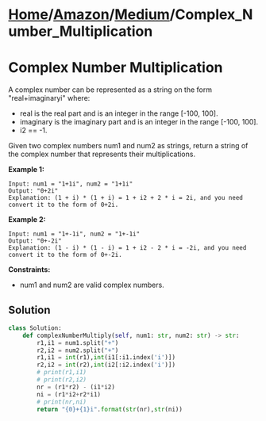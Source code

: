 # [Home](./../..)/[Amazon](./..)/[Medium](./)/Complex_Number_Multiplication
<h1>Complex Number Multiplication</h1>

<p>
A complex number can be represented as a string on the form "real+imaginaryi" where:
</p>

- real is the real part and is an integer in the range [-100, 100].
- imaginary is the imaginary part and is an integer in the range [-100, 100].
- i2 == -1.

<p>
Given two complex numbers num1 and num2 as strings, return a string of the complex number that represents their multiplications.
</p>

<b>Example 1:</b>

    Input: num1 = "1+1i", num2 = "1+1i"
    Output: "0+2i"
    Explanation: (1 + i) * (1 + i) = 1 + i2 + 2 * i = 2i, and you need convert it to the form of 0+2i.

<b>Example 2:</b>

    Input: num1 = "1+-1i", num2 = "1+-1i"
    Output: "0+-2i"
    Explanation: (1 - i) * (1 - i) = 1 + i2 - 2 * i = -2i, and you need convert it to the form of 0+-2i.

<b>Constraints:</b>

- num1 and num2 are valid complex numbers.

<h2>Solution</h2>

```python
class Solution:
    def complexNumberMultiply(self, num1: str, num2: str) -> str:
        r1,i1 = num1.split("+")
        r2,i2 = num2.split("+")
        r1,i1 = int(r1),int(i1[:i1.index('i')])
        r2,i2 = int(r2),int(i2[:i2.index('i')])
        # print(r1,i1)
        # print(r2,i2)
        nr = (r1*r2) - (i1*i2) 
        ni = (r1*i2+r2*i1)
        # print(nr,ni)
        return "{0}+{1}i".format(str(nr),str(ni))
```
